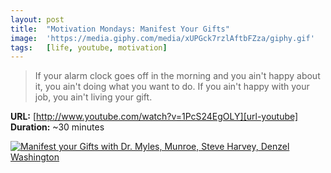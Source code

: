 ```yaml
---
layout: post
title:  "Motivation Mondays: Manifest Your Gifts"
image:  'https://media.giphy.com/media/xUPGck7rzlAftbFZza/giphy.gif'
tags:   [life, youtube, motivation]
---
```


> If your alarm clock goes off in the morning and you ain't happy about it, you ain't doing what you want to do. If you ain't happy with your job, you ain't living your gift.

**URL:** [http://www.youtube.com/watch?v=1PcS24EgOLY][url-youtube]  
**Duration:** ~30 minutes

[![Manifest your Gifts with Dr. Myles, Munroe, Steve Harvey, Denzel Washington](http://img.youtube.com/vi/1PcS24EgOLY/0.jpg)](http://www.youtube.com/watch?v=1PcS24EgOLY "Manifest your Gifts with Dr. Myles, Munroe, Steve Harvey, Denzel Washington")

[url-youtube]: http://www.youtube.com/watch?v=1PcS24EgOLY